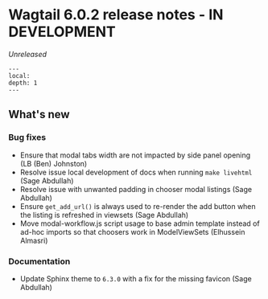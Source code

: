 # Wagtail 6.0.2 release notes - IN DEVELOPMENT

_Unreleased_

```{contents}
---
local:
depth: 1
---
```

## What's new

### Bug fixes

 * Ensure that modal tabs width are not impacted by side panel opening (LB (Ben) Johnston)
 * Resolve issue local development of docs when running `make livehtml` (Sage Abdullah)
 * Resolve issue with unwanted padding in chooser modal listings (Sage Abdullah)
 * Ensure `get_add_url()` is always used to re-render the add button when the listing is refreshed in viewsets (Sage Abdullah)
 * Move modal-workflow.js script usage to base admin template instead of ad-hoc imports so that choosers work in ModelViewSets (Elhussein Almasri)


### Documentation

 * Update Sphinx theme to `6.3.0` with a fix for the missing favicon (Sage Abdullah)

